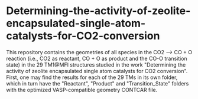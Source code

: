 # Determining-the-activity-of-zeolite-encapsulated-single-atom-catalysts-for-CO2-conversion
This repository contains the geometries of all species in the CO2 --> CO + O reaction (i.e., CO2 as reactant, CO + O as product and the CO-O transition state) in the 29 TM1@MFI structures studied in the work "Determining the activity of zeolite encapsulated single atom catalysts for CO2 conversion". First, one may find the results for each of the 29 TMs in its own folder, which in turn have the "Reactant", "Product" and "Transition_State" folders with the optimized VASP-compatible geometry CONTCAR file. 
